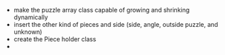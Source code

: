  - make the puzzle array class capable of growing and shrinking dynamically
 - insert the other kind of pieces and side (side, angle, outside puzzle, and unknown)
 - create the Piece holder class
 - 